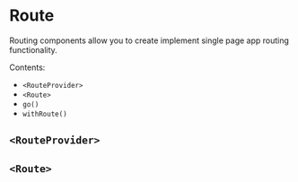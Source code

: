 # Route

Routing components allow you to create implement single page app routing functionality.

Contents:

  - `<RouteProvider>`
  - `<Route>`
  - `go()`
  - `withRoute()`

## `<RouteProvider>`



## `<Route>`


